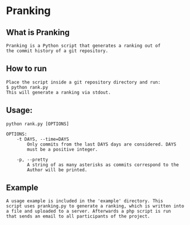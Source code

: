 # Pranking
## What is Pranking
    Pranking is a Python script that generates a ranking out of
    the commit history of a git repository.
    
## How to run
    Place the script inside a git repository directory and run:
    $ python rank.py
    This will generate a ranking via stdout.

## Usage:
    python rank.py [OPTIONS]

    OPTIONS:
	    -t DAYS, --time=DAYS 
		    Only commits from the last DAYS days are considered. DAYS
            must be a positive integer.
            
        -p, --pretty 
            A string of as many asterisks as commits correspond to the
            Author will be printed.

## Example
    A usage example is included in the 'example' directory. This
    script uses pranking.py to generate a ranking, which is written into
    a file and uploaded to a server. Afterwards a php script is run
    that sends an email to all participants of the project.
